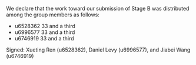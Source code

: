 We declare that the work toward our submission of Stage B was distributed among the group members as follows:

* u6528362 33 and a third
* u6996577 33 and a third
* u6746919 33 and a third

Signed: Xueting Ren (u6528362), Daniel Levy (u6996577), and Jiabei Wang (u6746919)
